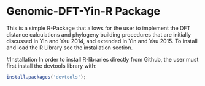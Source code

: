 # Genomic-DFT-Yin-R Package
This is a simple R-Package that allows for the user to implement the DFT distance calculations and phylogeny building 
procedures that are initially discussed in Yin and Yau 2014, and extended in Yin and Yau 2015.  To install and load 
the R Library see the installation section. 

#Installation 
In order to install R-libraries directly from Github, the user must first install the devtools library with: 
```r
install.packages('devtools'); 
```

